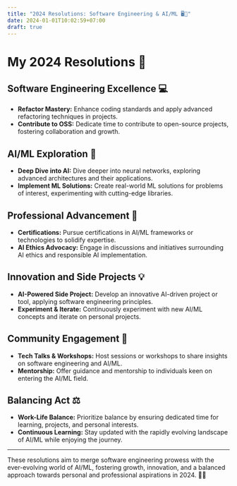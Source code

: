 ```yaml
---
title: "2024 Resolutions: Software Engineering & AI/ML 🖥️🤖"
date: 2024-01-01T10:02:59+07:00
draft: true
---
```


# My 2024 Resolutions 🚀

## Software Engineering Excellence 💻

- **Refactor Mastery:** Enhance coding standards and apply advanced refactoring techniques in projects.
- **Contribute to OSS:** Dedicate time to contribute to open-source projects, fostering collaboration and growth.

## AI/ML Exploration 🧠

- **Deep Dive into AI:** Dive deeper into neural networks, exploring advanced architectures and their applications.
- **Implement ML Solutions:** Create real-world ML solutions for problems of interest, experimenting with cutting-edge libraries.

## Professional Advancement 🌟

- **Certifications:** Pursue certifications in AI/ML frameworks or technologies to solidify expertise.
- **AI Ethics Advocacy:** Engage in discussions and initiatives surrounding AI ethics and responsible AI implementation.

## Innovation and Side Projects 💡

- **AI-Powered Side Project:** Develop an innovative AI-driven project or tool, applying software engineering principles.
- **Experiment & Iterate:** Continuously experiment with new AI/ML concepts and iterate on personal projects.

## Community Engagement 🤝

- **Tech Talks & Workshops:** Host sessions or workshops to share insights on software engineering and AI/ML.
- **Mentorship:** Offer guidance and mentorship to individuals keen on entering the AI/ML field.

## Balancing Act ⚖️

- **Work-Life Balance:** Prioritize balance by ensuring dedicated time for learning, projects, and personal interests.
- **Continuous Learning:** Stay updated with the rapidly evolving landscape of AI/ML while enjoying the journey.

---

These resolutions aim to merge software engineering prowess with the ever-evolving world of AI/ML, fostering growth, innovation, and a balanced approach towards personal and professional aspirations in 2024. 🌟✨
